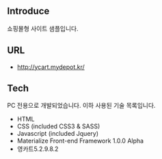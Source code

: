 ## Introduce

쇼핑몰형 사이트 샘플입니다.

## URL

- http://ycart.mydepot.kr/

## Tech

PC 전용으로 개발되었습니다.
이하 사용된 기술 목록입니다.

- HTML
- CSS (included CSS3 & SASS)
- Javascript (included Jquery)
- Materialize Front-end Framework 1.0.0 Alpha
- 영카트5.2.9.8.2
